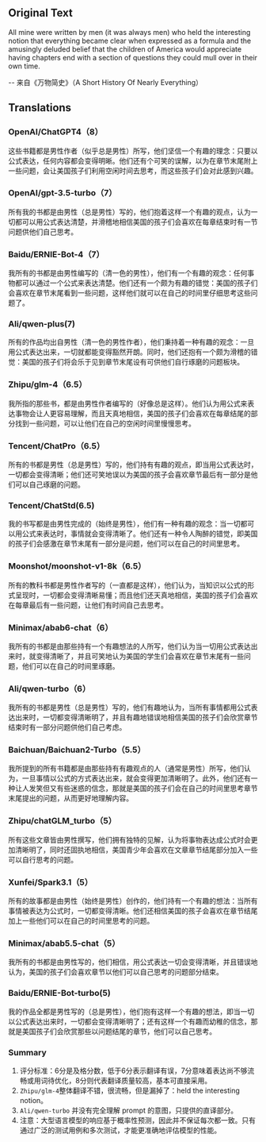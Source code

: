 ## Original Text
All mine were written by men (it was always men) who held the interesting notion that everything became clear when expressed as a formula and the amusingly deluded belief that the children of America would appreciate having chapters end with a section of questions they could mull over in their own time.

-- 来自《万物简史》（A Short History Of Nearly Everything）

## Translations

### OpenAI/ChatGPT4（8）
这些书籍都是男性作者（似乎总是男性）所写，他们坚信一个有趣的理念：只要以公式表达，任何内容都会变得明晰。他们还有个可笑的误解，以为在章节末尾附上一些问题，会让美国孩子们利用空闲时间去思考，而这些孩子们会对此感到兴趣。

### OpenAI/gpt-3.5-turbo（7）
所有我的书都是由男性（总是男性）写的，他们抱着这样一个有趣的观点，认为一切都可以用公式表达清楚，并滑稽地相信美国的孩子们会喜欢在每章结束时有一节问题供他们自己思考。

### Baidu/ERNIE-Bot-4（7）
我所有的书都是由男性编写的（清一色的男性），他们有一个有趣的观念：任何事物都可以通过一个公式来表达清楚。他们还有一个颇为有趣的错觉：美国的孩子们会喜欢在章节末尾看到一些问题，这样他们就可以在自己的时间里仔细思考这些问题了。

### Ali/qwen-plus(7)
所有的作品均出自男性（清一色的男性作者），他们秉持着一种有趣的观念：一旦用公式表达出来，一切就都能变得豁然开朗。同时，他们还抱有一个颇为滑稽的错觉：美国的孩子们将会乐于见到章节末尾设有可供他们自行琢磨的问题板块。

### Zhipu/glm-4（6.5）
我所指的那些书，都是由男性作者编写的（好像总是这样）。他们认为用公式来表达事物会让人更容易理解，而且天真地相信，美国的孩子们会喜欢在每章结尾的部分找到一些问题，可以让他们在自己的空闲时间里慢慢思考。

### Tencent/ChatPro（6.5）
所有的书都是男性（总是男性）写的，他们持有有趣的观点，即当用公式表达时，一切都会变得清晰；他们还可笑地误以为美国的孩子会喜欢章节最后有一部分是他们可以自己琢磨的问题。

### Tencent/ChatStd(6.5)
我的书写都是由男性完成的（始终是男性），他们有一种有趣的观念：当一切都可以用公式来表达时，事情就会变得清晰了。他们还有一种令人陶醉的错觉，即美国的孩子们会感激在章节末尾有一部分是问题，他们可以在自己的时间里思考。 

### Moonshot/moonshot-v1-8k（6.5）
所有的教科书都是男性作者写的（一直都是这样），他们认为，当知识以公式的形式呈现时，一切都会变得清晰易懂；而且他们还天真地相信，美国的孩子们会喜欢在每章最后有一些问题，让他们有时间自己去思考。

### Minimax/abab6-chat（6）
我所有的书都是由那些持有一个有趣想法的人所写，他们认为当一切用公式表达出来时，就变得清晰了，并且可笑地认为美国的学生们会喜欢在章节末尾有一些问题，他们可以在自己的时间里琢磨。

### Ali/qwen-turbo（6）
我所有的书都是男性（总是男性）写的，他们有趣地认为，当所有事情都用公式表达出来时，一切都变得清晰明了，并且有趣地错误地相信美国的孩子们会欣赏章节结束时有一部分问题供他们自己考虑。

### Baichuan/Baichuan2-Turbo（5.5）
我所提到的所有书籍都是由那些持有有趣观点的人（通常是男性）所写，他们认为，一旦事情以公式的方式表达出来，就会变得更加清晰明了。此外，他们还有一种让人发笑但又有些迷惑的信念，那就是美国的孩子们会在自己的时间里思考章节末尾提出的问题，从而更好地理解内容。

### Zhipu/chatGLM_turbo（5）
所有这些文章皆由男性撰写，他们拥有独特的见解，认为将事物表达成公式时会更加清晰明了，同时还固执地相信，美国青少年会喜欢在文章章节结尾部分加入一些可以自行思考的问题。

### Xunfei/Spark3.1（5）
所有的故事都是由男性（始终是男性）创作的，他们持有一个有趣的想法：当所有事情被表达为公式时，一切都变得清晰。他们还相信美国的孩子会喜欢在章节结尾加上一些他们可以在自己的时间里思考的问题。

### Minimax/abab5.5-chat（5）
我所有的书都是由男性写的，他们相信，用公式表达一切会变得清晰，并且错误地认为，美国的孩子们会喜欢章节以他们可以自己思考的问题部分结束。

### Baidu/ERNIE-Bot-turbo(5)
我的作品全都是男性写的（总是男性），他们抱有这样一个有趣的想法，即当一切以公式表达出来时，一切都会变得清晰明了；还有这样一个有趣而幼稚的信念，那就是美国孩子们会欣赏那些以问题结尾的章节，他们可以自己思考。

### Summary
1. 评分标准：6分是及格分数，低于6分表示翻译有误，7分意味着表达尚不够流畅或用词待优化，8分则代表翻译质量较高，基本可直接采用。
2. `Zhipu/glm-4`整体翻译不错，很流畅，但是漏掉了：held the interesting notion。
3. `Ali/qwen-turbo` 并没有完全理解 prompt 的意图，只提供的直译部分。
4. 注意：大型语言模型的响应基于概率性预测，因此并不保证每次都一致。只有通过广泛的测试用例和多次测试，才能更准确地评估模型的性能。